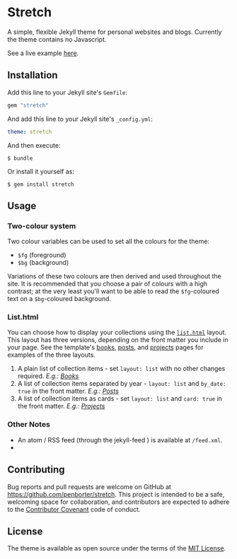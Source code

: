 # Stretch

A simple, flexible Jekyll theme for personal websites and blogs. Currently the theme contains no Javascript.

See a live example [here](http://stretch.penborter.com).

## Installation

Add this line to your Jekyll site's `Gemfile`:

```ruby
gem "stretch"
```

And add this line to your Jekyll site's `_config.yml`:

```yaml
theme: stretch
```

And then execute:

    $ bundle

Or install it yourself as:

    $ gem install stretch

## Usage

### Two-colour system

Two colour variables can be used to set all the colours for the theme:

- `$fg` (foreground)
- `$bg` (background) 

Variations of these two colours are then derived and used throughout the site. It is recommended that you choose a pair of colours with a high contrast; at the very least you'll want to be able to read the `$fg`-coloured text on a `$bg`-coloured background.

### List.html

You can choose how to display your collections using the [`list.html`]() layout. This layout has three versions, depending on the front matter you include in your page. See the template's [books](http://stretch.penborter.com/books), [posts](http://stretch.penborter.com/posts), and [projects](http://stretch.penborter.com/projects) pages for examples of the three layouts.

1. A plain list of collection items - set `layout: list` with no other changes required. *E.g.: [Books](http://stretch.penborter.com/books)*
2. A list of collection items separated by year - `layout: list` and `by_date: true` in the front matter. *E.g.: [Posts](http://stretch.penborter.com/posts)*
3. A list of collection items as cards - set `layout: list` and `card: true` in the front matter. *E.g.: [Projects](http://stretch.penborter.com/projects)*

### Other Notes

- An atom / RSS feed (through the jekyll-feed ) is available at `/feed.xml`.
- 

## Contributing

Bug reports and pull requests are welcome on GitHub at https://github.com/penborter/stretch. This project is intended to be a safe, welcoming space for collaboration, and contributors are expected to adhere to the [Contributor Covenant](http://contributor-covenant.org) code of conduct.

## License

The theme is available as open source under the terms of the [MIT License](https://opensource.org/licenses/MIT).

